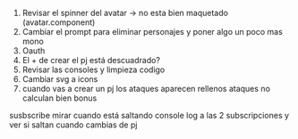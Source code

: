 1. Revisar el spinner del avatar -> no esta bien maquetado (avatar.component)
2. Cambiar el prompt para eliminar personajes y poner algo un poco mas mono
7. Oauth
10. El + de crear el pj está descuadrado?
11. Revisar las consoles y limpieza codigo
12. Cambiar svg a icons
13. cuando vas a crear un pj los ataques aparecen rellenos
ataques no calculan bien bonus

susbscribe mirar cuando está saltando
console log a las 2 subscripciones y ver si saltan cuando cambias de pj
